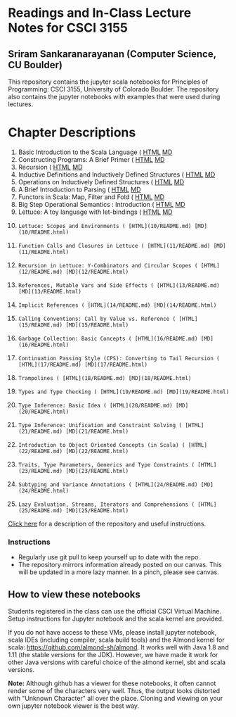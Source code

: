 # Readings and In-Class Lecture Notes for CSCI 3155
## Sriram Sankaranarayanan (Computer Science, CU Boulder)

This repository contains the jupyter scala notebooks for Principles of
Programming: CSCI 3155, University of Colorado Boulder. The repository also
contains the jupyter notebooks with examples that were used during lectures.

# Chapter Descriptions
1. 	Basic Introduction to the Scala Language ( [HTML](1/README.md) [MD](1/README.html)
2. 	Constructing Programs: A Brief Primer ( [HTML](2/README.md) [MD](2/README.html)
3. 	Recursion ( [HTML](3/README.md) [MD](3/README.html)
4. 	Inductive Definitions and Inductively Defined Structures ( [HTML](4/README.md) [MD](4/README.html)
5. 	Operations on Inductively Defined Structures ( [HTML](5/README.md) [MD](5/README.html)
6. 	A Brief Introduction to Parsing ( [HTML](6/README.md) [MD](6/README.html)
7. 	Functors in Scala: Map, Filter and Fold ( [HTML](7/README.md) [MD](7/README.html)
8. 	Big Step Operational Semantics : Introduction ( [HTML](8/README.md) [MD](8/README.html)
9. 	Lettuce: A toy language with let-bindings ( [HTML](9/README.md) [MD](9/README.html)
10. 	Lettuce: Scopes and Environments ( [HTML](10/README.md) [MD](10/README.html)
11. 	Function Calls and Closures in Lettuce ( [HTML](11/README.md) [MD](11/README.html)
12. 	Recursion in Lettuce: Y-Combinators and Circular Scopes ( [HTML](12/README.md) [MD](12/README.html)
13. 	References, Mutable Vars and Side Effects ( [HTML](13/README.md) [MD](13/README.html)
14. 	Implicit References ( [HTML](14/README.md) [MD](14/README.html)
15. 	Calling Conventions: Call by Value vs. Reference ( [HTML](15/README.md) [MD](15/README.html)
16. 	Garbage Collection: Basic Concepts ( [HTML](16/README.md) [MD](16/README.html)
17. 	Continuation Passing Style (CPS): Converting to Tail Recursion ( [HTML](17/README.md) [MD](17/README.html)
18. 	Trampolines ( [HTML](18/README.md) [MD](18/README.html)
19. 	Types and Type Checking ( [HTML](19/README.md) [MD](19/README.html)
20. 	Type Inference: Basic Idea ( [HTML](20/README.md) [MD](20/README.html)
21. 	Type Inference: Unification and Constraint Solving ( [HTML](21/README.md) [MD](21/README.html)
22. 	Introduction to Object Oriented Concepts (in Scala) ( [HTML](22/README.md) [MD](22/README.html)
23. 	Traits, Type Parameters, Generics and Type Constraints ( [HTML](23/README.md) [MD](23/README.html)
24. 	Subtyping and Variance Annotations ( [HTML](24/README.md) [MD](24/README.html)
25. 	Lazy Evaluation, Streams, Iterators and Comprehensions ( [HTML](25/README.md) [MD](25/README.html)

[Click here](https://home.cs.colorado.edu/~srirams/teaching/ppl_class_notes.html) for a description of the repository and useful instructions. 


### Instructions

- Regularly use git pull to keep yourself up to date with the repo.
- The repository mirrors information already posted on our canvas. This will be updated in a more lazy manner. In a pinch, please see canvas.

## How to view these notebooks

Students registered in the class can use the official CSCI Virtual Machine. Setup instructions for Jupyter notebook and the scala kernel are provided.

If you do not have access to these VMs, please install jupyter notebook, scala IDEs (including compiler, scala build tools) and the Almond kernel for
scala: https://github.com/almond-sh/almond.
It works well with Java 1.8 and 1.11 (the stable versions for the JDK). However, we have made it work for other Java versions with careful choice of the almond kernel, sbt and scala versions.


__Note:__ Although github has a viewer for these notebooks, it often cannot render some of the characters very well.  Thus, the output looks distorted with "Unknown Character"
all over the place. Cloning and viewing on your own jupyter notebook viewer is the best way.
